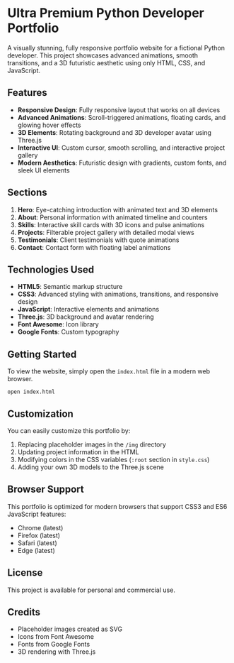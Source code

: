 # Ultra Premium Python Developer Portfolio

A visually stunning, fully responsive portfolio website for a fictional Python developer. This project showcases advanced animations, smooth transitions, and a 3D futuristic aesthetic using only HTML, CSS, and JavaScript.

## Features

- **Responsive Design**: Fully responsive layout that works on all devices
- **Advanced Animations**: Scroll-triggered animations, floating cards, and glowing hover effects
- **3D Elements**: Rotating background and 3D developer avatar using Three.js
- **Interactive UI**: Custom cursor, smooth scrolling, and interactive project gallery
- **Modern Aesthetics**: Futuristic design with gradients, custom fonts, and sleek UI elements

## Sections

1. **Hero**: Eye-catching introduction with animated text and 3D elements
2. **About**: Personal information with animated timeline and counters
3. **Skills**: Interactive skill cards with 3D icons and pulse animations
4. **Projects**: Filterable project gallery with detailed modal views
5. **Testimonials**: Client testimonials with quote animations
6. **Contact**: Contact form with floating label animations

## Technologies Used

- **HTML5**: Semantic markup structure
- **CSS3**: Advanced styling with animations, transitions, and responsive design
- **JavaScript**: Interactive elements and animations
- **Three.js**: 3D background and avatar rendering
- **Font Awesome**: Icon library
- **Google Fonts**: Custom typography

## Getting Started

To view the website, simply open the `index.html` file in a modern web browser.

```
open index.html
```

## Customization

You can easily customize this portfolio by:

1. Replacing placeholder images in the `/img` directory
2. Updating project information in the HTML
3. Modifying colors in the CSS variables (`:root` section in `style.css`)
4. Adding your own 3D models to the Three.js scene

## Browser Support

This portfolio is optimized for modern browsers that support CSS3 and ES6 JavaScript features:

- Chrome (latest)
- Firefox (latest)
- Safari (latest)
- Edge (latest)

## License

This project is available for personal and commercial use.

## Credits

- Placeholder images created as SVG
- Icons from Font Awesome
- Fonts from Google Fonts
- 3D rendering with Three.js